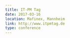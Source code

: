 ```yaml
---
title: IT-PM Tag
date: 2017-03-16
location: Mafinex, Mannheim
link: http://www.itpmtag.de
type: conference
---
```

